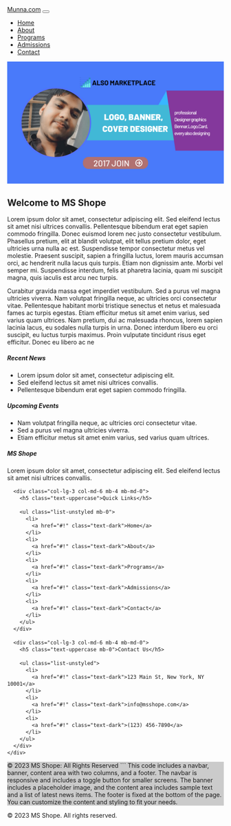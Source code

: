 <!DOCTYPE html>
<html lang="en">
<head>
  <meta charset="UTF-8">
  <meta name="viewport" content="width=device-width, initial-scale=1.0">
  <title><Munna class="com">munna2023</Munna> - School Website</title>

  <!-- Bootstrap CSS -->
  <link rel="stylesheet" href="https://cdnjs.cloudflare.com/ajax/libs/bootstrap/5.0.2/css/bootstrap.min.css">

</head>
<body>

  <!-- Navbar -->
  <nav class="navbar navbar-expand-lg navbar-light bg-light">
    <div class="container-fluid">
      <a class="navbar-brand" href="#">Munna.com</a>
      <button class="navbar-toggler" type="button" data-bs-toggle="collapse" data-bs-target="#navbarNav" aria-controls="navbarNav" aria-expanded="false" aria-label="Toggle navigation">
        <span class="navbar-toggler-icon"></span>
      </button>
      <div class="collapse navbar-collapse" id="navbarNav">
        <ul class="navbar-nav">
          <li class="nav-item">
            <a class="nav-link active" aria-current="page" href="#">Home</a>
          </li>
          <li class="nav-item">
            <a class="nav-link" href="about.html">About</a>
          </li>
          <li class="nav-item">
            <a class="nav-link" href="#">Programs</a>
          </li>
          <li class="nav-item">
            <a class="nav-link" href="admission.html">Admissions</a>
          </li>
          <li class="nav-item">
            <a class="nav-link" href="contact.html">Contact</a>
          </li>
        </ul>
      </div>
    </div>
  </nav>

  <!-- Banner -->
  <div class="container-fluid p-0">
    <div class="row">
      <div class="col-md-12">
        <img src="munna.jpg" alt="banner" class="img-fluid">
      </div>
    </div>
  </div>

  <!-- Content -->
  <div class="container mt-5 mb-5">
    <div class="row">
      <div class="col-md-8">
        <h2>Welcome to MS Shope</h2>
        <p>Lorem ipsum dolor sit amet, consectetur adipiscing elit. Sed eleifend lectus sit amet nisi ultrices convallis. Pellentesque bibendum erat eget sapien commodo fringilla. Donec euismod lorem nec justo consectetur vestibulum. Phasellus pretium, elit at blandit volutpat, elit tellus pretium dolor, eget ultricies urna nulla ac est. Suspendisse tempor consectetur metus vel molestie. Praesent suscipit, sapien a fringilla luctus, lorem mauris accumsan orci, ac hendrerit nulla lacus quis turpis. Etiam non dignissim ante. Morbi vel semper mi. Suspendisse interdum, felis at pharetra lacinia, quam mi suscipit magna, quis iaculis est arcu nec turpis.</p>
        <p>Curabitur gravida massa eget imperdiet vestibulum. Sed a purus vel magna ultricies viverra. Nam volutpat fringilla neque, ac ultricies orci consectetur vitae. Pellentesque habitant morbi tristique senectus et netus et malesuada fames ac turpis egestas. Etiam efficitur metus sit amet enim varius, sed varius quam ultrices. Nam pretium, dui ac malesuada rhoncus, lorem sapien lacinia lacus, eu sodales nulla turpis in urna. Donec interdum libero eu orci suscipit, eu luctus turpis maximus. Proin vulputate tincidunt risus eget efficitur. Donec eu libero ac ne
<!-- Sidebar -->
<div class="col-md-4">
  <div class="card">
    <div class="card-body">
      <h5 class="card-title">Recent News</h5>
      <ul class="list-group">
        <li class="list-group-item">Lorem ipsum dolor sit amet, consectetur adipiscing elit.</li>
        <li class="list-group-item">Sed eleifend lectus sit amet nisi ultrices convallis.</li>
        <li class="list-group-item">Pellentesque bibendum erat eget sapien commodo fringilla.</li>
      </ul>
    </div>
  </div>
  <div class="card mt-3">
    <div class="card-body">
      <h5 class="card-title">Upcoming Events</h5>
      <ul class="list-group">
        <li class="list-group-item">Nam volutpat fringilla neque, ac ultricies orci consectetur vitae.</li>
        <li class="list-group-item">Sed a purus vel magna ultricies viverra.</li>
        <li class="list-group-item">Etiam efficitur metus sit amet enim varius, sed varius quam ultrices.</li>
      </ul>
    </div>
  </div>
</div>
</div>
</div>
<!-- Footer -->
<footer class="bg-light text-center text-lg-start mt-5">
  <div class="container p-4">
    <div class="row">
      <div class="col-lg-6 col-md-12 mb-4 mb-md-0">
        <h5 class="text-uppercase">MS Shope</h5>
        <p>
          Lorem ipsum dolor sit amet, consectetur adipiscing elit. Sed eleifend lectus sit amet nisi ultrices convallis.
        </p>
      </div>
  
      <div class="col-lg-3 col-md-6 mb-4 mb-md-0">
        <h5 class="text-uppercase">Quick Links</h5>
  
        <ul class="list-unstyled mb-0">
          <li>
            <a href="#!" class="text-dark">Home</a>
          </li>
          <li>
            <a href="#!" class="text-dark">About</a>
          </li>
          <li>
            <a href="#!" class="text-dark">Programs</a>
          </li>
          <li>
            <a href="#!" class="text-dark">Admissions</a>
          </li>
          <li>
            <a href="#!" class="text-dark">Contact</a>
          </li>
        </ul>
      </div>
  
      <div class="col-lg-3 col-md-6 mb-4 mb-md-0">
        <h5 class="text-uppercase mb-0">Contact Us</h5>
  
        <ul class="list-unstyled">
          <li>
            <a href="#!" class="text-dark">123 Main St, New York, NY 10001</a>
          </li>
          <li>
            <a href="#!" class="text-dark">info@msshope.com</a>
          </li>
          <li>
            <a href="#!" class="text-dark">(123) 456-7890</a>
          </li>
        </ul>
      </div>
    </div>
  </div>
  
  <div class="text-center p-3" style="background-color: rgba(0, 0, 0, 0.2);">
    © 2023 MS Shope: All Rights Reserved
  </
</footer>
</body>  
</html>
```
This code includes a navbar, banner, content area with two columns, and a footer. The navbar is responsive and includes a toggle button for smaller screens. The banner includes a placeholder image, and the content area includes sample text and a list of latest news items. The footer is fixed at the bottom of the page. You can customize the content and styling to fit your needs.

</div>
</div>
</div>
<!-- Footer -->
<footer class="bg-light text-center py-3">
<p>&copy; 2023 MS Shope. All rights reserved.</p>
</footer>
<!-- Bootstrap JS -->
<script src="https://cdnjs.cloudflare.com/ajax/libs/bootstrap/5.0.2/js/bootstrap.min.js"></script>
</body>
</html>
